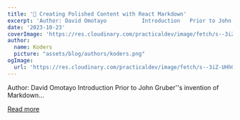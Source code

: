 ```yaml
---
title: '💅 Creating Polished Content with React Markdown'
excerpt: 'Author: David Omotayo           Introduction   Prior to John Gruber''s invention of Markdown...'
date: '2023-10-23'
coverImage: 'https://res.cloudinary.com/practicaldev/image/fetch/s--3iZ-UHhO--/c_imagga_scale,f_auto,fl_progressive,h_420,q_auto,w_1000/https://dev-to-uploads.s3.amazonaws.com/uploads/articles/8uu9w8mjwk2hagpr7upk.png'
author:
  name: Koders
  picture: "assets/blog/authors/koders.png"
ogImage:
  url: 'https://res.cloudinary.com/practicaldev/image/fetch/s--3iZ-UHhO--/c_imagga_scale,f_auto,fl_progressive,h_420,q_auto,w_1000/https://dev-to-uploads.s3.amazonaws.com/uploads/articles/8uu9w8mjwk2hagpr7upk.png'
---
```


Author: David Omotayo           Introduction   Prior to John Gruber''s invention of Markdown...

[Read more](https://dev.to/refine/creating-polished-content-with-react-markdown-3h65)
